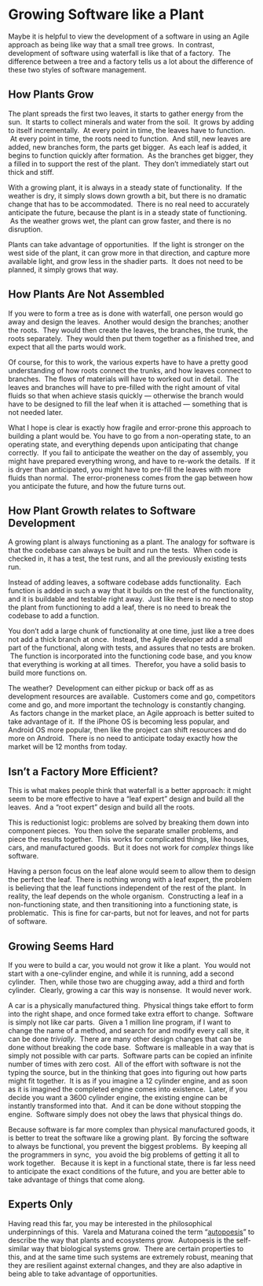 #  Growing Software like a Plant

Maybe it is helpful to view the development of a software in using an Agile approach as being like way that a small tree grows.  In contrast, development of software using waterfall is like that of a factory.  The difference between a tree and a factory tells us a lot about the difference of these two styles of software management.

## How Plants Grow

The plant spreads the first two leaves, it starts to gather energy from the sun.  It starts to collect minerals and water from the soil.  It grows by adding to itself incrementally.  At every point in time, the leaves have to function.  At every point in time, the roots need to function.  And still, new leaves are added, new branches form, the parts get bigger.  As each leaf is added, it begins to function quickly after formation.  As the branches get bigger, they a filled in to support the rest of the plant.  They don’t immediately start out thick and stiff. 

With a growing plant, it is always in a steady state of functionality.  If the weather is dry, it simply slows down growth a bit, but there is no dramatic change that has to be accommodated.  There is no real need to accurately anticipate the future, because the plant is in a steady state of functioning.  As the weather grows wet, the plant can grow faster, and there is no disruption.  

Plants can take advantage of opportunities.  If the light is stronger on the west side of the plant, it can grow more in that direction, and capture more available light, and grow less in the shadier parts.  It does not need to be planned, it simply grows that way.

## How Plants Are Not Assembled

If you were to form a tree as is done with waterfall, one person would go away and design the leaves.  Another would design the branches; another the roots.  They would then create the leaves, the branches, the trunk, the roots separately.  They would then put them together as a finished tree, and expect that all the parts would work. 

Of course, for this to work, the various experts have to have a pretty good understanding of how roots connect the trunks, and how leaves connect to branches.  The flows of materials will have to worked out in detail.  The leaves and branches will have to pre-filled with the right amount of vital fluids so that when achieve stasis quickly — otherwise the branch would have to be designed to fill the leaf when it is attached — something that is not needed later.  

What I hope is clear is exactly how fragile and error-prone this approach to building a plant would be. You have to go from a non-operating state, to an operating state, and everything depends upon anticipating that change correctly.  If you fail to anticipate the weather on the day of assembly, you might have prepared everything wrong, and have to re-work the details.  If it is dryer than anticipated, you might have to pre-fill the leaves with more fluids than normal.  The error-proneness comes from the gap between how you anticipate the future, and how the future turns out.

## How Plant Growth relates to Software Development

A growing plant is always functioning as a plant. The analogy for software is that the codebase can always be built and run the tests.  When code is checked in, it has a test, the test runs, and all the previously existing tests run.  

Instead of adding leaves, a software codebase adds functionality.  Each function is added in such a way that it builds on the rest of the functionality, and it is buildable and testable right away.  Just like there is no need to stop the plant from functioning to add a leaf, there is no need to break the codebase to add a function.

You don’t add a large chunk of functionality at one time, just like a tree does not add a thick branch at once.  Instead, the Agile developer add a small part of the functional, along with tests, and assures that no tests are broken.  The function is incorporated into the functioning code base, and you know that everything is working at all times.  Therefor, you have a solid basis to build more functions on.

The weather?  Development can either pickup or back off as as development resources are available.  Customers come and go, competitors come and go, and more important the technology is constantly changing.  As factors change in the market place, an Agile approach is better suited to take advantage of it.  If the iPhone OS is becoming less popular, and Android OS more popular, then like the project can shift resources and do more on Android.  There is no need to anticipate today exactly how the market will be 12 months from today.

## Isn’t a Factory More Efficient?

This is what makes people think that waterfall is a better approach: it might seem to be more effective to have a “leaf expert” design and build all the leaves.  And a “root expert” design and build all the roots. 

This is reductionist logic: problems are solved by breaking them down into component pieces.  You then solve the separate smaller problems, and piece the results together.  This works for complicated things, like houses, cars, and manufactured goods.  But it does not work for _complex_ things like software. 

Having a person focus on the leaf alone would seem to allow them to design the perfect the leaf.  There is nothing wrong with a leaf expert, the problem is believing that the leaf functions independent of the rest of the plant.  In reality, the leaf depends on the whole organism.  Constructing a leaf in a non-functioning state, and then transitioning into a functioning state, is problematic.  This is fine for car-parts, but not for leaves, and not for parts of software.

## Growing Seems Hard

If you were to build a car, you would not grow it like a plant.  You would not start with a one-cylinder engine, and while it is running, add a second cylinder.  Then, while those two are chugging away, add a third and forth cylinder.  Clearly, growing a car this way is nonsense.  It would never work.  

A car is a physically manufactured thing.  Physical things take effort to form into the right shape, and once formed take extra effort to change.  Software is simply not like car parts.  Given a 1 million line program, if I want to change the name of a method, and search for and modify every call site, it can be done _trivially_.  There are many other design changes that can be done without breaking the code base.  Software is malleable in a way that is simply not possible with car parts.  Software parts can be copied an infinite number of times with zero cost.  All of the effort with software is not the typing the source, but in the thinking that goes into figuring out how parts might fit together.  It is as if you imagine a 12 cylinder engine, and as soon as it is imagined the completed engine comes into existence.  Later, if you decide you want a 3600 cylinder engine, the existing engine can be instantly transformed into that.  And it can be done without stopping the engine.  Software simply does not obey the laws that physical things do.  

Because software is far more complex than physical manufactured goods, it is better to treat the software like a growing plant.  By forcing the software to always be functional, you prevent the biggest problems.  By keeping all the programmers in sync,  you avoid the big problems of getting it all to work together.   Because it is kept in a functional state, there is far less need to anticipate the exact conditions of the future, and you are better able to take advantage of things that come along.

## Experts Only

Having read this far, you may be interested in the philosophical underpinnings of this.  Varela and Maturana coined the term “[autopoesis](http://en.wikipedia.org/wiki/Autopoiesis)” to describe the way that plants and ecosystems grow.  Autopoesis is the self-similar way that biological systems grow.  There are certain properties to this, and at the same time such systems are extremely robust, meaning that they are resilient against external changes, and they are also adaptive in being able to take advantage of opportunities.